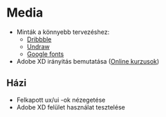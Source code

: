 # Media
- Minták a könnyebb tervezéshez:
    - [Dribbble](https://dribbble.com/)
    - [Undraw](https://undraw.co/)
    - [Google fonts](https://fonts.google.com/)
- Adobe XD irányitás bemutatása ([Online kurzusok](https://github.com/atloZ/WebOKJ/blob/main/media/01/OnlineTutorialSorozat_AdobeXD.txt))

## Házi
- Felkapott ux/ui -ok nézegetése
- Adobe XD felület használat tesztelése
